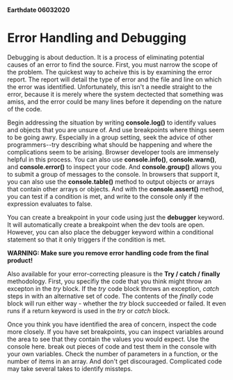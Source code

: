#### Earthdate 06032020

# Error Handling and Debugging

Debugging is about deduction. It is a process of eliminating potential causes of an error to find the source. First, you must narrow the scope of the problem. The quickest way to acheive this is by examining the error report. The report will detail the type of error and the file and line on which the error was identified. Unfortunately, this isn't a needle straight to the error, because it is merely where the system dectected that something was amiss, and the error could be many lines before it depending on the nature of the code.

Begin addressing the situation by writing **console.log()** to identify values and objects that you are unsure of. And use breakpoints where things seem to be going awry. Especially in a group setting, seek the advice of other programmers--try describing what should be happening and where the complications seem to be arising. Browser developer tools are immensely helpful in this process. 
You can also use **console.info()**, **console.warn()**, and **console.error()** to inspect your code. And **console.group()** allows you to submit a group of messages to the console. In browsers that support it, you can also use the **console.table()** method to output objects or arrays that contain other arrays or objects. And with the **console.assert()** method, you can test if a condition is met, and write to the console only if the expression evaluates to false.

You can create a breakpoint in your code using just the **debugger** keyword. It will automatically create a breakpoint when the dev tools are open. However, you can also place the debugger keyword within a conditional statement so that it only triggers if the condition is met.

**WARNING: Make sure you remove error handling code from the final product!**

Also available for your error-correcting pleasure is the **Try / catch / finally** methodology. First, you specifiy the code that you think might throw an excepton in the *try* block. If the *try* code block throws an exception, *catch* steps in with an alternative set of code. The contents of the *finally* code block will run either way - whether the *try* block succeeded or failed. It even runs if a return keyword is used in the *try* or *catch* block.

Once you think you have identified the area of concern, inspect the code more closely. If you have set breakpoints, you can inspect variables around the area to see that they contain the values you would expect. Use the console here. break out pieces of code and test them in the console with your own variables. Check the number of parameters in a function, or the number of items in an array. And don't get discouraged. Complicated code may take several takes to identify missteps.
